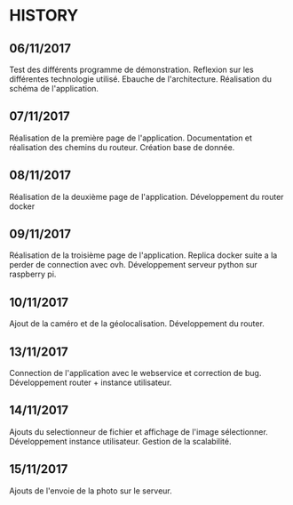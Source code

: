 # HISTORY
## 06/11/2017

Test des différents programme de démonstration.
Reflexion sur les différentes technologie utilisé.
Ebauche de l'architecture.
Réalisation du schéma de l'application.

## 07/11/2017

Réalisation de la première page de l'application.
Documentation et réalisation des chemins du routeur.
Création base de donnée.

## 08/11/2017

Réalisation de la deuxième page de l'application.
Développement du router docker

## 09/11/2017

Réalisation de la troisième page de l'application.
Replica docker suite a la perder de connection avec ovh.
Développement serveur python sur raspberry pi.

## 10/11/2017

Ajout de la caméro et de la géolocalisation.
Développement du router.

## 13/11/2017

Connection de l'application avec le webservice et correction de bug.
Développement router + instance utilisateur.

## 14/11/2017

Ajouts du selectionneur de fichier et affichage de l'image sélectionner.
Développement instance utilisateur.
Gestion de la scalabilité.

## 15/11/2017

Ajouts de l'envoie de la photo sur le serveur.


